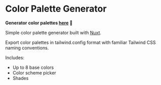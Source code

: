 # Color Palette Generator 
**Generator color palettes [here](https://michaelsynan.github.io/nuxt-color-palette/) 🌈**

Simple color palette generator built with [Nuxt](https://nuxt.com). 

Export color palettes in tailwind.config format with familiar Tailwind CSS naming conventions.

Includes: 
- Up to 8 base colors
- Color scheme picker 
- Shades
